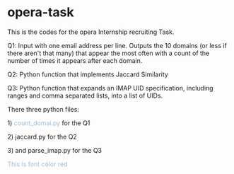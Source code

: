 opera-task
==========

This is the codes for the opera Internship recruiting Task.
<p>Q1: Input with one email address per line. Outputs the 10 domains (or less if there aren't that many) that appear the most often
with a count of the number of times it appears after each domain.</p>
<p>Q2: Python function that implements Jaccard Similarity</p>
<p>Q3: Python function that expands an IMAP UID specification,
including ranges and comma separated lists, into a list of UIDs.</p>
<p>There three python files:</p>
<p>1) <FONT COLOR="#97BEDC">count_domai.py</FONT> for the Q1</p> 
<p>2) jaccard.py for the Q2</p>
<p>3) and parse_imap.py for the Q3</p>

<FONT COLOR="#97BEDC">This is font color red</FONT>
